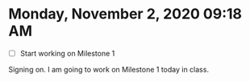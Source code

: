 # Monday, November  2, 2020 09:18 AM
- [ ] Start working on Milestone 1

Signing on. I am going to work on Milestone 1 today in class.

